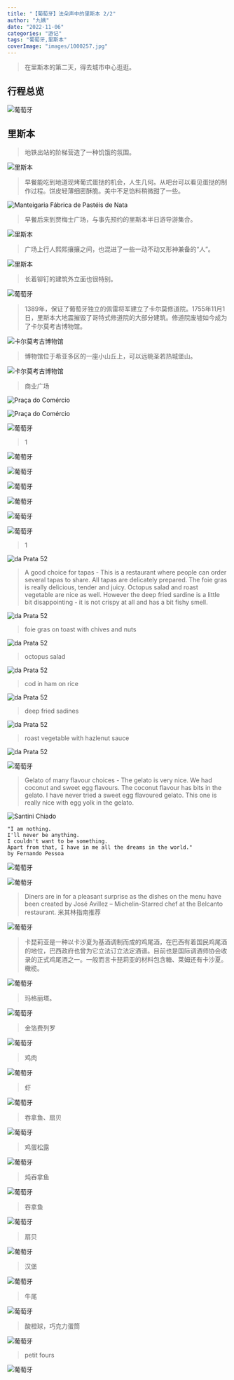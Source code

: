 ```yaml
---
title: "【葡萄牙】法朵声中的里斯本 2/2"
author: "九姨"
date: "2022-11-06"
categories: "游记"
tags: "葡萄牙,里斯本"
coverImage: "images/1000257.jpg"
---
```


>在里斯本的第二天，得去城市中心逛逛。

## 行程总览

![葡萄牙](images/lisbon.jpg)

## 里斯本

>地铁出站的阶梯营造了一种饥饿的氛围。

![里斯本](images/IMG_20170120_093123.jpg)

>早餐能吃到地道现烤葡式蛋挞的机会，人生几何。从吧台可以看见蛋挞的制作过程。饼皮轻薄细密酥脆。美中不足馅料稍微甜了一些。

![Manteigaria Fábrica de Pastéis de Nata](images/IMG_20170120_094235.jpg)

>早餐后来到贾梅士广场，与事先预约的里斯本半日游导游集合。

![里斯本](images/1000162.jpg)

>广场上行人熙熙攘攘之间，也混进了一些一动不动又形神兼备的“人”。

![里斯本](images/1000167.jpg)

>长着铆钉的建筑外立面也很特别。

![葡萄牙](images/1000188.jpg)

>1389年，保证了葡萄牙独立的佩雷将军建立了卡尔莫修道院。1755年11月1日，里斯本大地震摧毁了哥特式修道院的大部分建筑。修道院废墟如今成为了卡尔莫考古博物馆。

![卡尔莫考古博物馆](images/IMG_20170120_112921.jpg)

>博物馆位于希亚多区的一座小山丘上，可以远眺圣若热城堡山。

![卡尔莫考古博物馆](images/IMG_20170120_112135.jpg)

>商业广场

![Praça do Comércio](images/IMG_20170120_115231.jpg)

>

![Praça do Comércio](images/IMG_20170120_115238.jpg)

>

![葡萄牙](images/IMG_20170120_123559.jpg)

>1

![葡萄牙](images/1000198.jpg)

>

![葡萄牙](images/IMG_20170120_162423.jpg)

>

![葡萄牙](images/IMG_20170120_124142.jpg)

>

![葡萄牙](images/1000208.jpg)

>

![葡萄牙](images/IMG_20170120_131526.jpg)

>

![葡萄牙](images/IMG_20170120_134834.jpg)

>1

![da Prata 52](images/1000213.jpg)

>A good choice for tapas - This is a restaurant where people can order several tapas to share. All tapas are delicately prepared. The foie gras is really delicious, tender and juicy. Octopus salad and roast vegetable are nice as well. However the deep fried sardine is a little bit disappointing - it is not crispy at all and has a bit fishy smell.

![da Prata 52](images/1000217.jpg)

>foie gras on toast with chives and nuts

![da Prata 52](images/1000223.jpg)

>octopus salad

![da Prata 52](images/1000227.jpg)

>cod in ham on rice

![da Prata 52](images/1000228.jpg)

>deep fried sadines

![da Prata 52](images/IMG_20170120_141149.jpg)

>roast vegetable with hazlenut sauce

![da Prata 52](images/IMG_20170120_142237.jpg)

>

![葡萄牙](images/IMG_20170120_162346.jpg)

>Gelato of many flavour choices - The gelato is very nice. We had coconut and sweet egg flavours. The coconut flavour has bits in the gelato. I have never tried a sweet egg flavoured gelato. This one is really nice with egg yolk in the gelato.

![Santini Chiado](images/1000232.jpg)

>
```
"I am nothing.
I'll never be anything.
I couldn't want to be something.
Apart from that, I have in me all the dreams in the world."
by Fernando Pessoa
```

![葡萄牙](images/1000257.jpg)

>

![葡萄牙](images/IMG_20170120_191233.jpg)

>Diners are in for a pleasant surprise as the dishes on the menu have been created by José Avillez – Michelin-Starred chef at the Belcanto restaurant. 米其林指南推荐

![葡萄牙](images/IMG_20170120_191238.jpg)

>卡琵莉亚是一种以卡沙夏为基酒调制而成的鸡尾酒，在巴西有着国民鸡尾酒的地位，巴西政府也曾为它立法订立法定酒谱。目前也是国际调酒师协会收录的正式鸡尾酒之一。一般而言卡琵莉亚的材料包含糖、莱姆还有卡沙夏。橄榄。

![葡萄牙](images/1000258.jpg)

>玛格丽塔。

![葡萄牙](images/IMG_20170120_191805.jpg)

>金箔费列罗

![葡萄牙](images/IMG_20170120_191757.jpg)

>鸡肉

![葡萄牙](images/1000259.jpg)

>虾

![葡萄牙](images/1000260.jpg)

>吞拿鱼、扇贝

![葡萄牙](images/1000265.jpg)

>鸡蛋松露

![葡萄牙](images/IMG_20170120_194514.jpg)

>炖吞拿鱼

![葡萄牙](images/IMG_20170120_194520.jpg)

>吞拿鱼

![葡萄牙](images/1000270.jpg)

>扇贝

![葡萄牙](images/1000272.jpg)

>汉堡

![葡萄牙](images/IMG_20170120_202129.jpg)

>牛尾

![葡萄牙](images/1000274.jpg)

>酸橙球，巧克力蛋筒

![葡萄牙](images/IMG_20170120_205119.jpg)

>petit fours

![葡萄牙](images/1000277.jpg)

